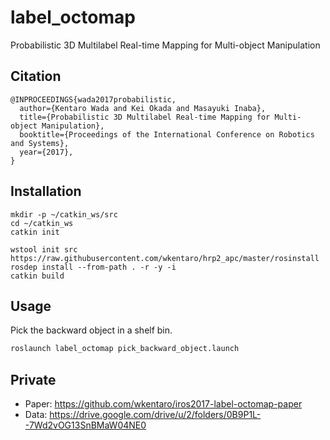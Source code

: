 # label_octomap

Probabilistic 3D Multilabel Real-time Mapping for Multi-object Manipulation


## Citation

```
@INPROCEEDINGS{wada2017probabilistic,
  author={Kentaro Wada and Kei Okada and Masayuki Inaba},
  title={Probabilistic 3D Multilabel Real-time Mapping for Multi-object Manipulation},
  booktitle={Proceedings of the International Conference on Robotics and Systems},
  year={2017},
}
```


## Installation

```
mkdir -p ~/catkin_ws/src
cd ~/catkin_ws
catkin init

wstool init src https://raw.githubusercontent.com/wkentaro/hrp2_apc/master/rosinstall
rosdep install --from-path . -r -y -i
catkin build
```


## Usage

Pick the backward object in a shelf bin.

```bash
roslaunch label_octomap pick_backward_object.launch
```


## Private

- Paper: https://github.com/wkentaro/iros2017-label-octomap-paper
- Data: https://drive.google.com/drive/u/2/folders/0B9P1L--7Wd2vOG13SnBMaW04NE0
